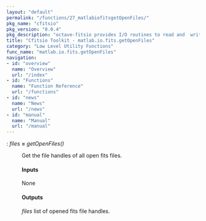 ```yaml
---
layout: "default"
permalink: "/functions/27_matlabiofitsgetOpenFiles/"
pkg_name: "cfitsio"
pkg_version: "0.0.4"
pkg_description: "octave-fitsio provides I/O routines to read and  write FITS (Flexible Image Transport System) files."
title: "Cfitsio Toolkit - matlab.io.fits.getOpenFiles"
category: "Low Level Utility Functions"
func_name: "matlab.io.fits.getOpenFiles"
navigation:
- id: "overview"
  name: "Overview"
  url: "/index"
- id: "Functions"
  name: "Function Reference"
  url: "/functions"
- id: "news"
  name: "News"
  url: "/news"
- id: "manual"
  name: "Manual"
  url: "/manual"
---
```

<dl class="def">
<dt id="index-_003d"><span class="category">: </span><span><em><var>files</var></em> <strong>=</strong> <em>getOpenFiles()</em><a href='#index-_003d' class='copiable-anchor'></a></span></dt>
<dd><p>Get the file handles of all open fits files.
</p>
<span id="Inputs"></span><h4 class="subsubheading">Inputs</h4>
<p>None
</p>
<span id="Outputs"></span><h4 class="subsubheading">Outputs</h4>
<p><var>files</var> list of opened fits file handles.
 </p></dd></dl>